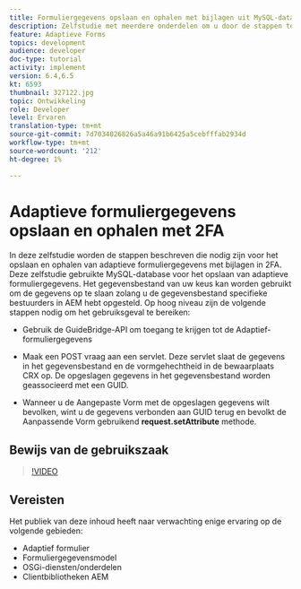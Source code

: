 ```yaml
---
title: Formuliergegevens opslaan en ophalen met bijlagen uit MySQL-database
description: Zelfstudie met meerdere onderdelen om u door de stappen te laten lopen die nodig zijn voor het opslaan en ophalen van formuliergegevens met bijlagen
feature: Adaptieve Forms
topics: development
audience: developer
doc-type: tutorial
activity: implement
version: 6.4,6.5
kt: 6593
thumbnail: 327122.jpg
topic: Ontwikkeling
role: Developer
level: Ervaren
translation-type: tm+mt
source-git-commit: 7d7034026826a5a46a91b6425a5cebfffab2934d
workflow-type: tm+mt
source-wordcount: '212'
ht-degree: 1%

---
```



# Adaptieve formuliergegevens opslaan en ophalen met 2FA

In deze zelfstudie worden de stappen beschreven die nodig zijn voor het opslaan en ophalen van adaptieve formuliergegevens met bijlagen in 2FA. Deze zelfstudie gebruikte MySQL-database voor het opslaan van adaptieve formuliergegevens. Het gegevensbestand van uw keus kan worden gebruikt om de gegevens op te slaan zolang u de gegevensbestand specifieke bestuurders in AEM hebt opgesteld. Op hoog niveau zijn de volgende stappen nodig om het gebruiksgeval te bereiken:

* Gebruik de GuideBridge-API om toegang te krijgen tot de Adaptief-formuliergegevens

* Maak een POST vraag aan een servlet. Deze servlet slaat de gegevens in het gegevensbestand en de vormgehechtheid in de bewaarplaats CRX op. De opgeslagen gegevens in het gegevensbestand worden geassocieerd met een GUID.

* Wanneer u de Aangepaste Vorm met de opgeslagen gegevens wilt bevolken, wint u de gegevens verbonden aan GUID terug en bevolkt de Aanpassende Vorm gebruikend **request.setAttribute** methode.

## Bewijs van de gebruikszaak

>[!VIDEO](https://video.tv.adobe.com/v/327122?quality=9&learn=on)

## Vereisten

Het publiek van deze inhoud heeft naar verwachting enige ervaring op de volgende gebieden:

* Adaptief formulier
* Formuliergegevensmodel
* OSGi-diensten/onderdelen
* Clientbibliotheken AEM
